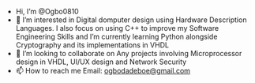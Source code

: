 - Hi, I’m @Ogbo0810
- 👀 I’m interested in Digital domputer design using Hardware Description Languages. I also focus on using C++ to improve my Software Engineering Skills and
    I’m currently learning Python alongside Cryptography and its implementations in VHDL
- 💞️ I’m looking to collaborate on Any projects involving Microprocessor design in VHDL, UI/UX design and Network Security
- 📫 How to reach me Email: ogbodadeboe@gmail.com

<!---
Ogbo0810/Ogbo0810 is a ✨ special ✨ repository because its `README.md` (this file) appears on your GitHub profile.
You can click the Preview link to take a look at your changes.
--->
